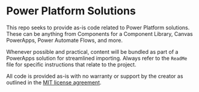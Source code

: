 # Power Platform Solutions

This repo seeks to provide as-is code related to Power Platform solutions. These can be anything from Components for a Component Library, Canvas PowerApps, Power Automate Flows, and more. 

Whenever possible and practical, content will be bundled as part of a PowerApps solution for streamlined importing. Always refer to the `ReadMe` file for specific instructions that relate to the project.

All code is provided as-is with no warranty or support by the creator as outlined in the [MIT license agreement](https://github.com/bowenbee/PowerPlatform/tree/main?tab=MIT-1-ov-file).
